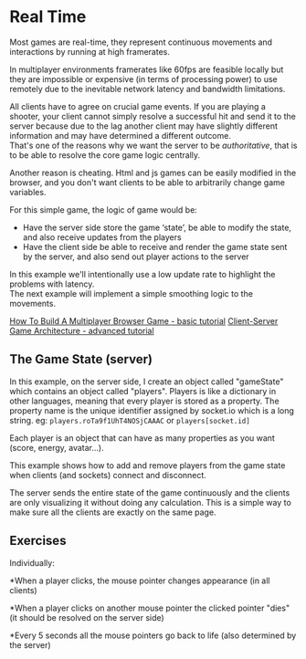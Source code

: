 # Real Time

Most games are real-time, they represent continuous movements and interactions by running at high framerates.  

In multiplayer environments framerates like 60fps are feasible locally but they are impossible or expensive (in terms of processing power) to use remotely due to the inevitable network latency and bandwidth limitations.  

All clients have to agree on crucial game events. If you are playing a shooter, your client cannot simply resolve a successful hit and send it to the server because due to the lag another client may have slightly different information and may have determined a different outcome.  
That's one of the reasons why we want the server to be *authoritative*, that is to be able to resolve the core game logic centrally.

Another reason is cheating. Html and js games can be easily modified in the browser, and you don't want clients to be able to arbitrarily change game variables.

For this simple game, the logic of game would be:

* Have the server side store the game ‘state’, be able to modify the state, and also receive updates from the players
* Have the client side be able to receive and render the game state sent by the server, and also send out player actions to the server  

In this example we'll intentionally use a low update rate to highlight the problems with latency.  
The next example will implement a simple smoothing logic to the movements.

[How To Build A Multiplayer Browser Game - basic tutorial](https://hackernoon.com/how-to-build-a-multiplayer-browser-game-4a793818c29b)
[Client-Server Game Architecture - advanced tutorial](https://www.gabrielgambetta.com/client-server-game-architecture.html)


## The Game State (server)

In this example, on the server side, I create an object called "gameState" which contains an object called "players".
Players is like a dictionary in other languages, meaning that every player is stored as a property. The property name is the unique identifier assigned by socket.io which is a long string.
eg: `players.roTa9f1UhT4NOSjCAAAC` or `players[socket.id]`

Each player is an object that can have as many properties as you want (score, energy, avatar...).

This example shows how to add and remove players from the game state when clients (and sockets) connect and disconnect.

The server sends the entire state of the game continuously and the clients are only visualizing it without doing any calculation.
This is a simple way to make sure all the clients are exactly on the same page.

## Exercises

Individually:

*When a player clicks, the mouse pointer changes appearance (in all clients)

*When a player clicks on another mouse pointer the clicked pointer "dies" (it should be resolved on the server side)

*Every 5 seconds all the mouse pointers go back to life (also determined by the server)
